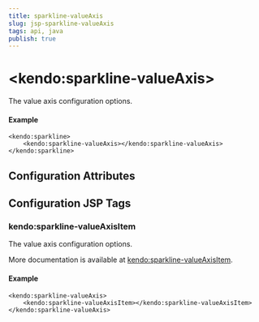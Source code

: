 ```yaml
---
title: sparkline-valueAxis
slug: jsp-sparkline-valueAxis
tags: api, java
publish: true
---
```


# \<kendo:sparkline-valueAxis\>

The value axis configuration options.

#### Example
    <kendo:sparkline>
        <kendo:sparkline-valueAxis></kendo:sparkline-valueAxis>
    </kendo:sparkline>

## Configuration Attributes


##  Configuration JSP Tags

### kendo:sparkline-valueAxisItem

The value axis configuration options.

More documentation is available at [kendo:sparkline-valueAxisItem](sparkline/valueaxisitem).

#### Example

    <kendo:sparkline-valueAxis>
        <kendo:sparkline-valueAxisItem></kendo:sparkline-valueAxisItem>
    </kendo:sparkline-valueAxis>

 
